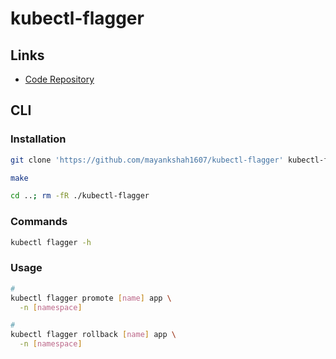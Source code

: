 # kubectl-flagger

## Links

- [Code Repository](https://github.com/mayankshah1607/kubectl-flagger)

## CLI

### Installation

```sh
git clone 'https://github.com/mayankshah1607/kubectl-flagger' kubectl-flagger && "$_"

make

cd ..; rm -fR ./kubectl-flagger
```

### Commands

```sh
kubectl flagger -h
```

### Usage

```sh
#
kubectl flagger promote [name] app \
  -n [namespace]

#
kubectl flagger rollback [name] app \
  -n [namespace]
```
